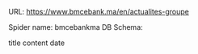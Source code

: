 URL: https://www.bmcebank.ma/en/actualites-groupe

Spider name: bmcebankma
DB Schema:

title
content
date